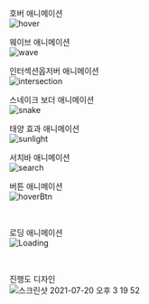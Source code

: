 호버 애니메이션 <br/>
![hover](https://user-images.githubusercontent.com/72852243/124721486-223b1680-df44-11eb-9a11-dfb709ae31f0.gif)<br/>

웨이브 애니메이션 <br/>
![wave](https://user-images.githubusercontent.com/72852243/124722428-03894f80-df45-11eb-851a-806064229d21.gif)<br/>

인터섹션옵저버 애니메이션 <br/>
![intersection](https://user-images.githubusercontent.com/72852243/125017695-9eea0400-e0ae-11eb-9ab3-85a3014910d7.gif)<br/>

스네이크 보더 애니메이션 <br/>
![snake](https://user-images.githubusercontent.com/72852243/125402767-bf3bfa80-e3ef-11eb-9928-6e26dbbe235b.gif)<br/>

태양 효과 애니메이션 <br/>
![sunlight](https://user-images.githubusercontent.com/72852243/125546905-e1f08ca0-8215-4ced-92eb-905c6ce94198.gif)
<br/>

서치바 애니메이션 <br/>
![search](https://user-images.githubusercontent.com/72852243/125721234-baaf8596-c5e5-45ae-8a78-8ebd0bb91680.gif)
<br/>

버튼 애니메이션 <br/>
![hoverBtn](https://user-images.githubusercontent.com/72852243/125922800-6087c599-6bab-49e8-a569-d9e4dd2759a1.gif)

<br/>

로딩 애니메이션 <br/>
![Loading](https://user-images.githubusercontent.com/72852243/126096696-d2386b85-5ade-4d5a-92c4-07cae4465ead.gif)

<br/>

진행도 디자인 <br/>
![스크린샷 2021-07-20 오후 3 19 52](https://user-images.githubusercontent.com/72852243/126271480-1d089a09-2633-41c5-9931-71950c45d390.png)

<br/>

